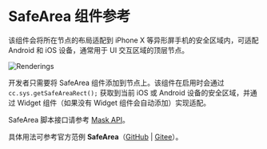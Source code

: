 # SafeArea 组件参考

该组件会将所在节点的布局适配到 iPhone X 等异形屏手机的安全区域内，可适配 Android 和 iOS 设备，通常用于 UI 交互区域的顶层节点。

![Renderings](./safearea/renderings.png)

开发者只需要将 SafeArea 组件添加到节点上。该组件在启用时会通过 `cc.sys.getSafeAreaRect();` 获取到当前 iOS 或 Android 设备的安全区域，并通过 Widget 组件（如果没有 Widget 组件会自动添加）实现适配。

SafeArea 脚本接口请参考 [Mask API](__APIDOC__/zh/#/docs/3.3/zh/ui/Class/SafeArea)。

具体用法可参考官方范例 **SafeArea**（[GitHub](https://github.com/cocos-creator/test-cases-3d/tree/v3.3/assets/cases/ui/23.safe-area) | [Gitee](https://gitee.com/mirrors_cocos-creator/test-cases-3d/tree/v3.3/assets/cases/ui/23.safe-area)）。
